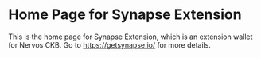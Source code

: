 # Home Page for Synapse Extension

This is the home page for Synapse Extension, which is an extension wallet for Nervos CKB. Go to https://getsynapse.io/ for more details.
